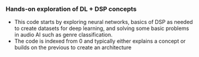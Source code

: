 ### Hands-on exploration of DL + DSP concepts
- This code starts by exploring neural networks, basics of DSP as needed to create datasets for deep learning, and solving some basic problems in audio AI such as genre classification.
- The code is indexed from 0 and typically either explains a concept or builds on the previous to create an architecture
